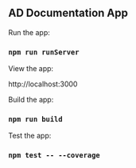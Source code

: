 ## AD Documentation App

Run the app:

### `npm run runServer`

View the app:

http://localhost:3000

Build the app:

### `npm run build`

Test the app:

### `npm test -- --coverage`
